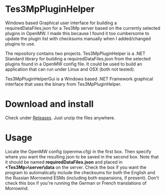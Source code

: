 # Tes3MpPluginHelper
Windows based Graphical user interface for building a requiredDataFiles.json for a Tes3Mp server based on the currently selected plugins in OpenMW. I made this because I found it too cumbersome to update the plugin list with checksums manually when I added/changed plugins to use. 

The repository contains two projects. Tes3MpPluginHelper is a .NET Standard library for building a requiredDataFiles.json from the selected plugins found in a OpenMW config file. It could be used to build an application that can run under Linux and OSX (both not tested).

Tes3MpPluginHelperGui is a Windows based .NET Framework graphical interface that uses the binary from Tes3MpPluginHelper.

# Download and install
Check under [Releases](https://github.com/awsker/Tes3MpPluginHelper/releases/tag/v0.1). Just unzip the files anywhere.

# Usage
Locate the OpenMW config (openmw.cfg) in the first box. Then specify where you want the resulting json to be saved in the second box. Note that it should be named **requiredDataFiles.json** and placed in **\<Tes3Mp>\\server\\data** on the server. Check the box if you want the program to automatically include the checksums for both the English and the Russian Morrowind ESMs (including both expansions, if present). Don't check this box if you're running the German or French translations of Morrowind.
